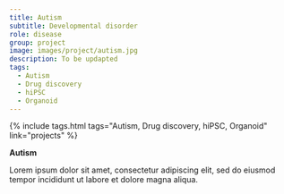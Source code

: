 ```yaml
---
title: Autism
subtitle: Developmental disorder
role: disease
group: project
image: images/project/autism.jpg
description: To be updapted
tags:
  - Autism
  - Drug discovery
  - hiPSC
  - Organoid
---
```


{%
  include tags.html
  tags="Autism, Drug discovery, hiPSC, Organoid"
  link="projects"
%}

<strong>Autism</strong>

Lorem ipsum dolor sit amet, consectetur adipiscing elit, sed do eiusmod tempor incididunt ut labore et dolore magna aliqua.
